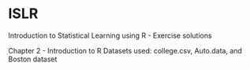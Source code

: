 # ISLR
Introduction to Statistical Learning using R - Exercise solutions 


Chapter 2 - Introduction to R 
Datasets used: college.csv, Auto.data, and Boston dataset 
